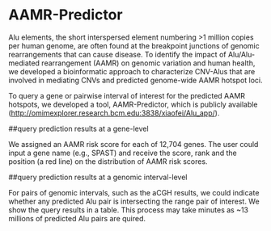 # AAMR-Predictor
Alu elements, the short interspersed element numbering >1 million copies per human genome, are often found at the breakpoint junctions of genomic rearrangements that can cause disease. To identify the impact of Alu/Alu-mediated rearrangement (AAMR) on genomic variation and human health, we developed a bioinformatic approach to characterize CNV-Alus that are involved in mediating CNVs and predicted genome-wide AAMR hotspot loci. 

To query a gene or pairwise interval of interest for the predicted AAMR hotspots, we developed a tool, AAMR-Predictor, which is publicly available (http://omimexplorer.research.bcm.edu:3838/xiaofei/Alu_app/).

##query prediction results at a gene-level

We assigned an AAMR risk score for each of 12,704 genes. The user could input a gene name (e.g., SPAST) and receive the score, rank and the position (a red line) on the distribution of AAMR risk scores. 

##query prediction results at a genomic interval-level 

For pairs of genomic intervals, such as the aCGH results, we could indicate whether any predicted Alu pair is intersecting the range pair of interest. We show the query results in a table. This process may take minutes as ~13 millions of predicted Alu pairs are quired.

